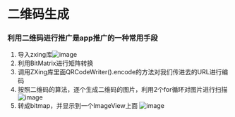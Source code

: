 # 二维码生成
###  利用二维码进行推广是app推广的一种常用手段
1.  导入zxing库![image](C:\Users\Administrator\Desktop\1491404337(1).jpg)
2. 利用BitMatrix进行矩阵转换
3. 调用ZXing库里面QRCodeWriter().encode的方法对我们传进去的URL进行编码
4. 按照二维码的算法，逐个生成二维码的图片，利用2个for循环对图片进行扫描
![image](C:\Users\Administrator\Desktop\1491405931.jpg)
5. 转成bitmap，并显示到一个ImageView上面
 ![image](C:\Users\Administrator\Desktop\1491406041(1).jpg)
